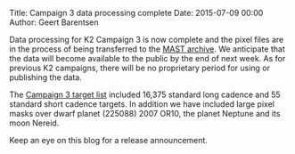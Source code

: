 Title: Campaign 3 data processing complete
Date: 2015-07-09 00:00
Author: Geert Barentsen

Data processing for K2 Campaign 3 is now complete
and the pixel files are in the process of being transferred to the [MAST archive](http://archive.stsci.edu/k2).
We anticipate that the data will become available to the public by the end of next week.
As for previous K2 campaigns, there will be no proprietary period for using or publishing the data.

The [Campaign 3 target list](http://keplerscience.arc.nasa.gov/K2/GuestInvestigationsC03.shtml) included 16,375 standard long cadence and 55 standard short cadence targets.
In addition we have included large pixel masks over dwarf planet (225088) 2007 OR10, the planet Neptune and its moon Nereid.

Keep an eye on this blog for a release announcement.

